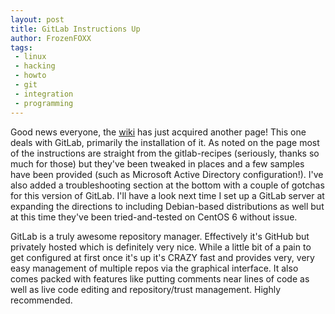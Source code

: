 ```yaml
---
layout: post
title: GitLab Instructions Up
author: FrozenFOXX
tags:
 - linux
 - hacking
 - howto
 - git
 - integration
 - programming
---
```

Good news everyone, the [wiki](http://wiki.churchoffoxx.net/index.php?title=GitLab) has just acquired another page! This one deals with GitLab, primarily the installation of it. As noted on the page most of the instructions are straight from the gitlab-recipes (seriously, thanks so much for those) but they've been tweaked in places and a few samples have been provided (such as Microsoft Active Directory configuration!). I've also added a troubleshooting section at the bottom with a couple of gotchas for this version of GitLab. I'll have a look next time I set up a GitLab server at expanding the directions to including Debian-based distributions as well but at this time they've been tried-and-tested on CentOS 6 without issue.

GitLab is a truly awesome repository manager. Effectively it's GitHub but privately hosted which is definitely very nice. While a little bit of a pain to get configured at first once it's up it's CRAZY fast and provides very, very easy management of multiple repos via the graphical interface. It also comes packed with features like putting comments near lines of code as well as live code editing and repository/trust management. Highly recommended.
